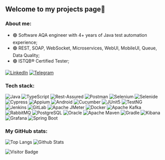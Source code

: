 ## Welcome to my projects page👋
### About me:
-    🟢 Software AQA engineer with 4+ years of Java test automation experience;
-    🟢 REST, SOAP, WebSocket, Microservices, WebUI, MobileUI, Queue, Data Quality;
-    🟢 ISTQB® Certified Tester;

[![LinkedIn](https://img.shields.io/badge/linkedin-%230077B5.svg?style=for-the-badge&logo=linkedin&logoColor=white)](https://www.linkedin.com/in/tolya-maltsev/)
[![Telegram](https://img.shields.io/badge/telegram-%230077B5.svg?style=for-the-badge&logo=telegram&logoColor=white)](https://t.me/replicantDuke)

### Tech stack:
![Java](https://img.shields.io/static/v1?style=for-the-badge&message=Java&color=red&logo=Java&logoColor=8B00FF&label=)
![TypeScript](https://img.shields.io/static/v1?style=for-the-badge&message=Typescript&color=7F52FF&logo=Typescript&logoColor=FFFFFF&label=)
![Rest-Assured](https://img.shields.io/static/v1?style=for-the-badge&message=Rest-Assured&color=greenf&logo=Appium&logoColor=8B00FF&label=)
![Postman](https://img.shields.io/static/v1?style=for-the-badge&message=Postman&color=FF6C37&logo=Postman&logoColor=FFFFFF&label=)
![Selenium](https://img.shields.io/static/v1?style=for-the-badge&message=Selenium&color=43B02A&logo=Selenium&logoColor=FFFFFF&label=)
![Selenide](https://img.shields.io/static/v1?style=for-the-badge&message=Selenide&color=0000ff&logo=Appium&logoColor=8B00FF&label=)
![Cypress](https://img.shields.io/static/v1?style=for-the-badge&message=Cypress&color=green&logo=Cypress&logoColor=white&label=)
![Appium](https://img.shields.io/static/v1?style=for-the-badge&message=Appium&color=8B00FF&logo=Appium&logoColor=8B00FF&label=)
![Android](https://img.shields.io/static/v1?style=for-the-badge&message=Android&color=222222&logo=Android&logoColor=3DDC84&label=)
![Cucumber](https://img.shields.io/static/v1?style=for-the-badge&message=Cucumber&color=222222&logo=Cucumber&logoColor=23D96C&label=)
![JUnit5](https://img.shields.io/static/v1?style=for-the-badge&message=JUnit5&color=25A162&logo=JUnit5&logoColor=FFFFFF&label=)
![TestNG](https://img.shields.io/static/v1?style=for-the-badge&message=TestNg&color=orange&logo=TestNG&logoColor=FFFFFF&label=)
![Jenkins](https://img.shields.io/static/v1?style=for-the-badge&message=Jenkins&color=D24939&logo=Jenkins&logoColor=FFFFFF&label=)
![GitLab](https://img.shields.io/static/v1?style=for-the-badge&message=GitLab&color=FC6D26&logo=GitLab&logoColor=FFFFFF&label=)
![Apache JMeter](https://img.shields.io/static/v1?style=for-the-badge&message=Apache+JMeter&color=D22128&logo=Apache+JMeter&logoColor=FFFFFF&label=)
![Docker](https://img.shields.io/static/v1?style=for-the-badge&message=Docker&color=2496ED&logo=Docker&logoColor=FFFFFF&label=)
![Apache Kafka](https://img.shields.io/static/v1?style=for-the-badge&message=Apache+Kafka&color=231F20&logo=Apache+Kafka&logoColor=FFFFFF&label=)
![RabbitMQ](https://img.shields.io/static/v1?style=for-the-badge&message=RabbitMQ&color=FF6600&logo=RabbitMQ&logoColor=FFFFFF&label=)
![PostgreSQL](https://img.shields.io/static/v1?style=for-the-badge&message=PostgreSQL&color=4169E1&logo=PostgreSQL&logoColor=FFFFFF&label=)
![Oracle](https://img.shields.io/static/v1?style=for-the-badge&message=Oracle&color=F80000&logo=Oracle&logoColor=FFFFFF&label=)
![Apache Maven](https://img.shields.io/static/v1?style=for-the-badge&message=Apache+Maven&color=C71A36&logo=Apache+Maven&logoColor=FFFFFF&label=)
![Gradle](https://img.shields.io/static/v1?style=for-the-badge&message=Gradle&color=02303A&logo=Gradle&logoColor=FFFFFF&label=)
![Kibana](https://img.shields.io/static/v1?style=for-the-badge&message=Kibana&color=005571&logo=Kibana&logoColor=FFFFFF&label=)
![Grafana](https://img.shields.io/static/v1?style=for-the-badge&message=Grafana&color=F46800&logo=Grafana&logoColor=FFFFFF&label=)
![Spring Boot](https://img.shields.io/static/v1?style=for-the-badge&message=Spring+Boot&color=6DB33F&logo=Spring+Boot&logoColor=FFFFFF&label=)

### My GitHub stats:
 ![Top Langs](https://github-readme-stats.vercel.app/api/top-langs/?username=chemyl&hide=TeX&layout=compact&theme=calm_pink)
 ![Github Stats](https://github-readme-stats.vercel.app/api?username=chemyl&count_private=true&show_icons=true&include_all_commits=true&theme=calm_pink&layout=compact)

 ![Visitor Badge](https://visitor-badge.laobi.icu/badge?page_id=chemyl.chemyl)

